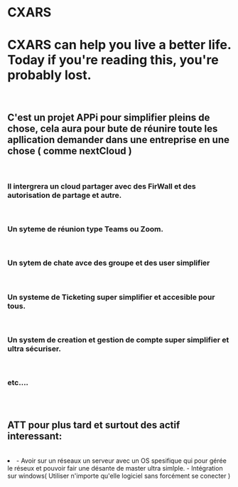 # CXARS
<h1>CXARS can help you live a better life.
Today if you're reading this, you're probably lost.</h1>

<br>
<h2>C'est un projet APPi pour simplifier pleins de chose, cela aura pour bute de réunire toute les apllication demander dans une entreprise en une chose ( comme nextCloud )</h2>
<br>
<h3>Il intergrera un cloud partager avec des FirWall et des autorisation de partage et autre.</h3>
<br>
<h3>Un syteme de réunion type Teams ou Zoom.</h3>
<br>
<h3>Un sytem de chate avce des groupe et des user simplifier</h3>
<br>
<h3>Un systeme de Ticketing super simplifier et accesible pour tous.</h3>
<br>
<h3>Un system de creation et gestion de compte super simplifier et ultra sécuriser.</h3>
<br>
<h3>etc....</h3>
<br>
<h1>   </h1>
<h2>ATT pour plus tard et surtout des actif interessant:</h2>
<br>
<li>
- Avoir sur un réseaux un serveur avec un OS spesifique qui pour gérée le réseux et pouvoir fair une désante de master ultra simlple.
- Intégration sur windows( Utiliser n'importe qu'elle logiciel sans forcément se conecter )
</li>
